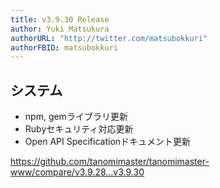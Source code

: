 ```yaml
---
title: v3.9.30 Release
author: Yuki Matsukura
authorURL: "http://twitter.com/matsubokkuri"
authorFBID: matsubokkuri
---
```


## システム

- npm, gemライブラリ更新
- Rubyセキュリティ対応更新
- Open API Specificationドキュメント更新

https://github.com/tanomimaster/tanomimaster-www/compare/v3.9.28...v3.9.30

